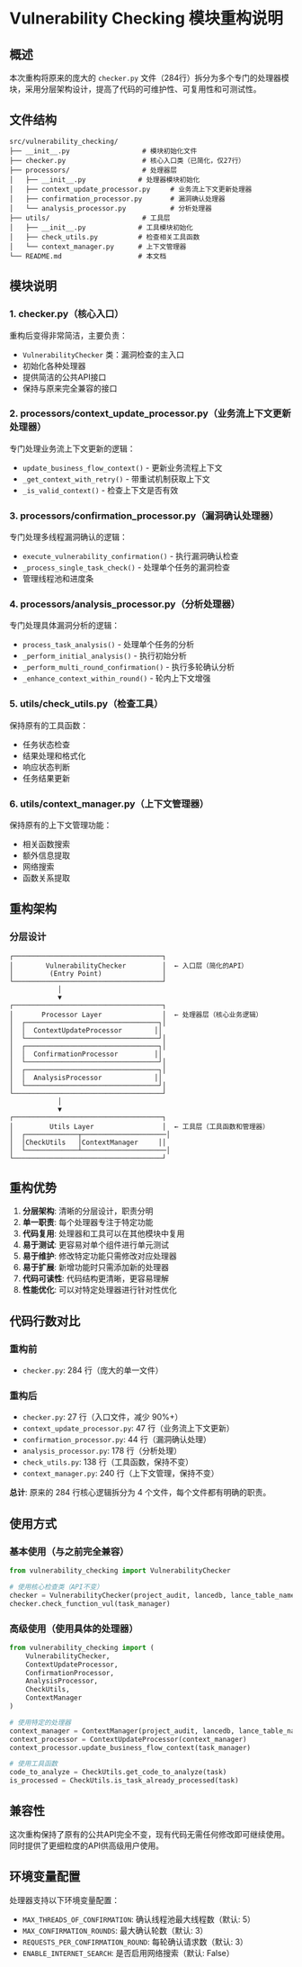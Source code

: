 # Vulnerability Checking 模块重构说明

## 概述

本次重构将原来的庞大的 `checker.py` 文件（284行）拆分为多个专门的处理器模块，采用分层架构设计，提高了代码的可维护性、可复用性和可测试性。

## 文件结构

```
src/vulnerability_checking/
├── __init__.py                  # 模块初始化文件
├── checker.py                   # 核心入口类（已简化，仅27行）
├── processors/                  # 处理器层
│   ├── __init__.py             # 处理器模块初始化
│   ├── context_update_processor.py     # 业务流上下文更新处理器
│   ├── confirmation_processor.py       # 漏洞确认处理器
│   └── analysis_processor.py           # 分析处理器
├── utils/                       # 工具层
│   ├── __init__.py             # 工具模块初始化
│   ├── check_utils.py          # 检查相关工具函数
│   └── context_manager.py      # 上下文管理器
└── README.md                   # 本文档
```

## 模块说明

### 1. checker.py（核心入口）
重构后变得非常简洁，主要负责：
- `VulnerabilityChecker` 类：漏洞检查的主入口
- 初始化各种处理器
- 提供简洁的公共API接口
- 保持与原来完全兼容的接口

### 2. processors/context_update_processor.py（业务流上下文更新处理器）
专门处理业务流上下文更新的逻辑：
- `update_business_flow_context()` - 更新业务流程上下文
- `_get_context_with_retry()` - 带重试机制获取上下文
- `_is_valid_context()` - 检查上下文是否有效

### 3. processors/confirmation_processor.py（漏洞确认处理器）
专门处理多线程漏洞确认的逻辑：
- `execute_vulnerability_confirmation()` - 执行漏洞确认检查
- `_process_single_task_check()` - 处理单个任务的漏洞检查
- 管理线程池和进度条

### 4. processors/analysis_processor.py（分析处理器）
专门处理具体漏洞分析的逻辑：
- `process_task_analysis()` - 处理单个任务的分析
- `_perform_initial_analysis()` - 执行初始分析
- `_perform_multi_round_confirmation()` - 执行多轮确认分析
- `_enhance_context_within_round()` - 轮内上下文增强

### 5. utils/check_utils.py（检查工具）
保持原有的工具函数：
- 任务状态检查
- 结果处理和格式化
- 响应状态判断
- 任务结果更新

### 6. utils/context_manager.py（上下文管理器）
保持原有的上下文管理功能：
- 相关函数搜索
- 额外信息提取
- 网络搜索
- 函数关系提取

## 重构架构

### 分层设计
```
┌─────────────────────────────────────┐
│        VulnerabilityChecker         │  ← 入口层（简化的API）
│         (Entry Point)               │
└─────────────────────────────────────┘
            │
            ▼
┌─────────────────────────────────────┐
│       Processor Layer               │  ← 处理器层（核心业务逻辑）
│  ┌─────────────────────────────────┐│
│  │  ContextUpdateProcessor        ││
│  └─────────────────────────────────┘│
│  ┌─────────────────────────────────┐│
│  │  ConfirmationProcessor         ││
│  └─────────────────────────────────┘│
│  ┌─────────────────────────────────┐│
│  │  AnalysisProcessor             ││
│  └─────────────────────────────────┘│
└─────────────────────────────────────┘
            │
            ▼
┌─────────────────────────────────────┐
│         Utils Layer                 │  ← 工具层（工具函数和管理器）
│  ┌─────────────┬─────────────────────│
│  │CheckUtils   │ContextManager     ││
│  └─────────────┴─────────────────────│
└─────────────────────────────────────┘
```

## 重构优势

1. **分层架构**: 清晰的分层设计，职责分明
2. **单一职责**: 每个处理器专注于特定功能
3. **代码复用**: 处理器和工具可以在其他模块中复用
4. **易于测试**: 更容易对单个组件进行单元测试
5. **易于维护**: 修改特定功能只需修改对应处理器
6. **易于扩展**: 新增功能时只需添加新的处理器
7. **代码可读性**: 代码结构更清晰，更容易理解
8. **性能优化**: 可以对特定处理器进行针对性优化

## 代码行数对比

### 重构前
- `checker.py`: 284 行（庞大的单一文件）

### 重构后
- `checker.py`: 27 行（入口文件，减少 90%+）
- `context_update_processor.py`: 47 行（业务流上下文更新）
- `confirmation_processor.py`: 44 行（漏洞确认处理）
- `analysis_processor.py`: 178 行（分析处理）
- `check_utils.py`: 138 行（工具函数，保持不变）
- `context_manager.py`: 240 行（上下文管理，保持不变）

**总计**: 原来的 284 行核心逻辑拆分为 4 个文件，每个文件都有明确的职责。

## 使用方式

### 基本使用（与之前完全兼容）
```python
from vulnerability_checking import VulnerabilityChecker

# 使用核心检查类（API不变）
checker = VulnerabilityChecker(project_audit, lancedb, lance_table_name)
checker.check_function_vul(task_manager)
```

### 高级使用（使用具体的处理器）
```python
from vulnerability_checking import (
    VulnerabilityChecker, 
    ContextUpdateProcessor, 
    ConfirmationProcessor,
    AnalysisProcessor,
    CheckUtils, 
    ContextManager
)

# 使用特定的处理器
context_manager = ContextManager(project_audit, lancedb, lance_table_name)
context_processor = ContextUpdateProcessor(context_manager)
context_processor.update_business_flow_context(task_manager)

# 使用工具函数
code_to_analyze = CheckUtils.get_code_to_analyze(task)
is_processed = CheckUtils.is_task_already_processed(task)
```

## 兼容性

这次重构保持了原有的公共API完全不变，现有代码无需任何修改即可继续使用。同时提供了更细粒度的API供高级用户使用。

## 环境变量配置

处理器支持以下环境变量配置：
- `MAX_THREADS_OF_CONFIRMATION`: 确认线程池最大线程数（默认: 5）
- `MAX_CONFIRMATION_ROUNDS`: 最大确认轮数（默认: 3）
- `REQUESTS_PER_CONFIRMATION_ROUND`: 每轮确认请求数（默认: 3）
- `ENABLE_INTERNET_SEARCH`: 是否启用网络搜索（默认: False） 